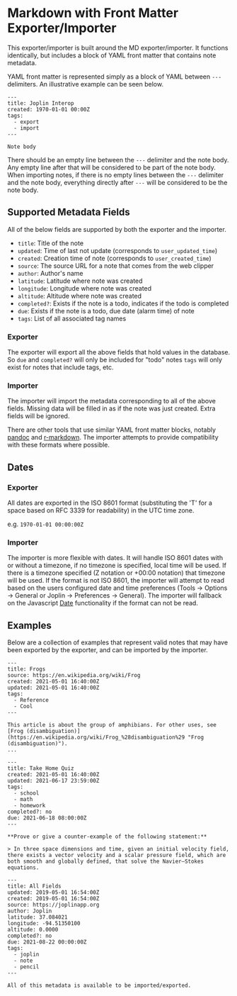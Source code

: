 # Markdown with Front Matter Exporter/Importer

This exporter/importer is built around the MD exporter/importer. It functions identically, but includes a block of YAML front matter that contains note metadata.

YAML front matter is represented simply as a block of YAML between `---` delimiters. An illustrative example can be seen below.

```
---
title: Joplin Interop
created: 1970-01-01 00:00Z
tags:
  - export
  - import
---

Note body
```

There should be an empty line between the `---` delimiter and the note body. Any empty line after that will be considered to be part of the note body. When importing notes, if there is no empty lines between the `---` delimiter and the note body, everything directly after `---` will be considered to be the note body.

## Supported Metadata Fields

All of the below fields are supported by both the exporter and the importer.

- `title`: Title of the note
- `updated`: Time of last not update (corresponds to `user_updated_time`)
- `created`: Creation time of note (corresponds to `user_created_time`)
- `source`: The source URL for a note that comes from the web clipper
- `author`: Author's name
- `latitude`: Latitude where note was created
- `longitude`: Longitude where note was created
- `altitude`: Altitude where note was created
- `completed?`: Exists if the note is a todo, indicates if the todo is completed
- `due`: Exists if the note is a todo, due date (alarm time) of note
- `tags`: List of all associated tag names

### Exporter

The exporter will export all the above fields that hold values in the database. So `due` and `completed?` will only be included for "todo" notes `tags` will only exist for notes that include tags, etc.

### Importer

The importer will import the metadata corresponding to all of the above fields. Missing data will be filled in as if the note was just created. Extra fields will be ignored.

There are other tools that use similar YAML front matter blocks, notably [pandoc](https://pandoc.org/MANUAL.html#extension-yaml_metadata_block) and [r-markdown](https://github.com/hao203/rmarkdown-YAML). The importer attempts to provide compatibility with these formats where possible.

## Dates
### Exporter

All dates are exported in the ISO 8601 format (substituting the 'T' for a space based on RFC 3339 for readability) in the UTC time zone.

e.g. `1970-01-01 00:00:00Z`

### Importer

The importer is more flexible with dates. It will handle ISO 8601 dates with or without a timezone, if no timezone is specified, local time will be used. If there is a timezone specified (Z notation or +00:00 notation) that timezone will be used. If the format is not ISO 8601, the importer will attempt to read based on the users configured date and time preferences (Tools -> Options -> General or Joplin -> Preferences -> General). The importer will fallback on the Javascript [Date](https://developer.mozilla.org/en-US/docs/Web/JavaScript/Reference/Global_Objects/Date) functionality if the format can not be read.

## Examples

Below are a collection of examples that represent valid notes that may have been exported by the exporter, and can be imported by the importer.

```
---
title: Frogs
source: https://en.wikipedia.org/wiki/Frog
created: 2021-05-01 16:40:00Z
updated: 2021-05-01 16:40:00Z
tags:
  - Reference
  - Cool
---

This article is about the group of amphibians. For other uses, see [Frog (disambiguation)](https://en.wikipedia.org/wiki/Frog_%28disambiguation%29 "Frog (disambiguation)").
...
```

```
---
title: Take Home Quiz
created: 2021-05-01 16:40:00Z
updated: 2021-06-17 23:59:00Z
tags:
  - school
  - math
  - homework
completed?: no
due: 2021-06-18 08:00:00Z
---

**Prove or give a counter-example of the following statement:**

> In three space dimensions and time, given an initial velocity field, there exists a vector velocity and a scalar pressure field, which are both smooth and globally defined, that solve the Navier–Stokes equations.
```

```
---
title: All Fields
updated: 2019-05-01 16:54:00Z
created: 2019-05-01 16:54:00Z
source: https://joplinapp.org
author: Joplin
latitude: 37.084021
longitude: -94.51350100
altitude: 0.0000
completed?: no
due: 2021-08-22 00:00:00Z
tags:
  - joplin
  - note
  - pencil
---

All of this metadata is available to be imported/exported.
```
